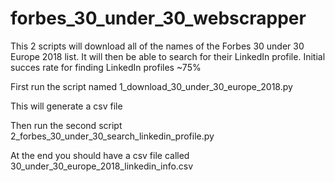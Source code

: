 # forbes_30_under_30_webscrapper
This 2 scripts will download all of the names of the Forbes 30 under 30 Europe 2018 list. It will then be able to search for their LinkedIn profile. Initial succes rate for finding LinkedIn profiles ~75%

First run the script named 1_download_30_under_30_europe_2018.py 	

This will generate a csv file 

Then run the second script 2_forbes_30_under_30_search_linkedin_profile.py

At the end you should have a csv file called 30_under_30_europe_2018_linkedin_info.csv
